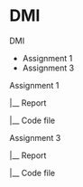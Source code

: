 # DMI
DMI
 - Assignment 1
 - Assignment 3
 
 Assignment 1
 
|__ Report

|__ Code file

Assignment 3

|__ Report

|__ Code file
